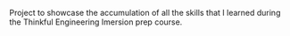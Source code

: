 Project to showcase the accumulation of all the skills that I learned during the Thinkful Engineering Imersion prep course. 
